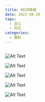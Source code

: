 ```yaml
---
title: 0820晚霞
date: 2023-08-20
tags:
  - 浙江
  - 风光
categories:
  - 摄影
---
```


<img src="https://blog-1321452376.cos.ap-shanghai.myqcloud.com/%E6%91%84%E5%BD%B1%2F20230820%E6%99%9A%E9%9C%9E%2Fhaou-1035256.jpg" alt="">

<!-- more -->

![Alt Text](https://blog-1321452376.cos.ap-shanghai.myqcloud.com/%E6%91%84%E5%BD%B1%2F20230820%E6%99%9A%E9%9C%9E%2Fhaou-1035286.jpg)

![Alt Text](https://blog-1321452376.cos.ap-shanghai.myqcloud.com/%E6%91%84%E5%BD%B1%2F20230820%E6%99%9A%E9%9C%9E%2Fhaou-1035316.jpg)

![Alt Text](https://blog-1321452376.cos.ap-shanghai.myqcloud.com/%E6%91%84%E5%BD%B1%2F20230820%E6%99%9A%E9%9C%9E%2Fhaou-1035346.jpg)

![Alt Text](https://blog-1321452376.cos.ap-shanghai.myqcloud.com/%E6%91%84%E5%BD%B1%2F20230820%E6%99%9A%E9%9C%9E%2Fhaou-1045376.jpg)

![Alt Text](https://blog-1321452376.cos.ap-shanghai.myqcloud.com/%E6%91%84%E5%BD%B1%2F20230820%E6%99%9A%E9%9C%9E%2Fhaou-1045406.jpg)
